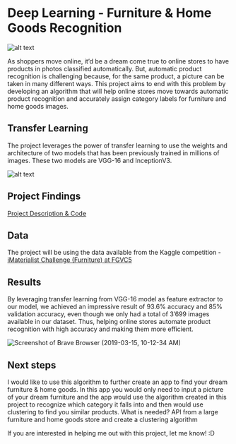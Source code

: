 # Deep Learning - Furniture & Home Goods Recognition

![alt text](https://cdn-images.article.com/products/SKU343A/2890x1500/image38120.jpg?w=2890)

As shoppers move online, it’d be a dream come true to online stores to have products in photos classified automatically. But, automatic product recognition is challenging because, for the same product, a picture can be taken in many different ways. This project aims to end with this problem by developing an algorithm that will help online stores move towards automatic product recognition and accurately assign category labels for furniture and home goods images.

## Transfer Learning

The project leverages the power of transfer learning to use the weights and architecture of two models that has been previously trained in millions of images. These two models are VGG-16 and InceptionV3.

![alt text](https://s3-ap-south-1.amazonaws.com/av-blog-media/wp-content/uploads/2017/05/31130754/transfer-learning.jpeg)


## Project Findings
[Project Description & Code](https://github.com/joaobecker/deep_learning_furniture/blob/master/furniture_caps.ipynb)

## Data
The project will be using the data available from the Kaggle competition - [iMaterialist Challenge (Furniture) at FGVC5](https://www.kaggle.com/c/imaterialist-challenge-furniture-2018/data)

## Results

By leveraging transfer learning from VGG-16 model as feature extractor to our model, we achieved an impressive result of 93.6% accuracy and 85% validation accuracy, even though we only had a total of 3’699 images available in our dataset. Thus, helping online stores automate product recognition with high accuracy and making them more efficient. 




![Screenshot of Brave Browser (2019-03-15, 10-12-34 AM)](https://user-images.githubusercontent.com/31840058/54449265-ecd2e500-470a-11e9-858a-b4f6cbec7d6c.png)

## Next steps

I would like to use this algorithm to further create an app to find your dream furniture & home goods. In this app you would only need to input a picture of your dream furniture and the app would use the algorithm created in this project to recognize which category it falls into and then would use clustering to find you similar products.
What is needed? API from a large furniture and home goods store and create a clustering algorithm

If you are interested in helping me out with this project, let me know! :D

